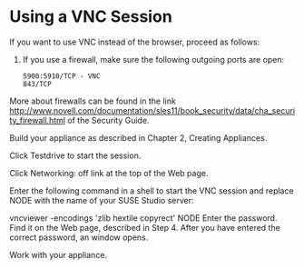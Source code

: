 # Using a VNC Session

If you want to use VNC instead of the browser, proceed as follows:

1. If you use a firewall, make sure the following outgoing ports are open:

       5900:5910/TCP - VNC
       843/TCP
       
  More about firewalls can be found in the link http://www.novell.com/documentation/sles11/book_security/data/cha_security_firewall.html of the Security Guide.

Build your appliance as described in Chapter 2, Creating Appliances.

Click Testdrive to start the session.

Click Networking: off link at the top of the Web page.

Enter the following command in a shell to start the VNC session and replace NODE with the name of your SUSE Studio server:

vncviewer -encodings 'zlib hextile copyrect' NODE
Enter the password. Find it on the Web page, described in Step 4. After you have entered the correct password, an window opens.

Work with your appliance.